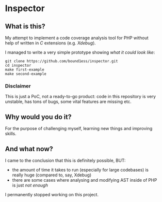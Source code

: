 # Inspector

## What is this?

My attempt to implement a code coverage analysis tool for PHP without help of written in *C* extensions (e.g. *Xdebug*).

I managed to write a very simple prototype showing *what it could look like*:
```shell
git clone https://github.com/bound1ess/inspector.git
cd inspector
make first-example
make second-example
```

### Disclaimer

This is just a PoC, not a ready-to-go product: code in this repository is very unstable, has tons of bugs, some vital features are missing etc.

## Why would you do it?

For the purpose of challenging myself, learning new things and improving skills.

## And what now?

I came to the conclusion that this is definitely possible, BUT:
- the amount of time it takes to run (especially for large codebases) is really huge (compared to, say, Xdebug)
- there are some cases where analysing and modifying AST inside of PHP is just *not enough*

I permanently stopped working on this project.
